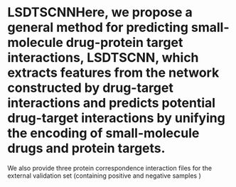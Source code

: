 # LSDTSCNNHere, we propose a general method for predicting small-molecule drug-protein target interactions, LSDTSCNN, which extracts features from the network constructed by drug-target interactions and predicts potential drug-target interactions by unifying the encoding of small-molecule drugs and protein targets.
We also provide three protein correspondence interaction files for the external validation set (containing positive and negative samples )
